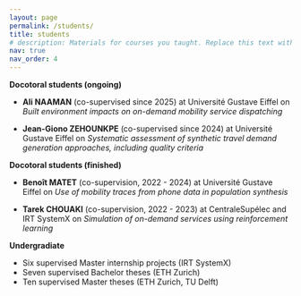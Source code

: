 ```yaml
---
layout: page
permalink: /students/
title: students
# description: Materials for courses you taught. Replace this text with your description.
nav: true
nav_order: 4
---
```


**Docotoral students (ongoing)**

- **Ali NAAMAN** (co-supervised since 2025) at Université Gustave Eiffel on *Built environment impacts on on-demand mobility service dispatching*

- **Jean-Giono ZEHOUNKPE** (co-supervised since 2024) at Université Gustave Eiffel on *Systematic assessment of synthetic travel demand generation approaches, including quality criteria*

**Docotoral students (finished)**

- **Benoît MATET** (co-supervision, 2022 - 2024) at Université Gustave Eiffel on *Use of mobility traces from phone data in population synthesis*

- **Tarek CHOUAKI** (co-supervision, 2022 - 2023) at CentraleSupélec and IRT SystemX on *Simulation of on-demand services using reinforcement learning*

**Undergradiate**

- Six supervised Master internship projects (IRT SystemX)
- Seven supervised Bachelor theses (ETH Zurich)
- Ten supervised Master theses (ETH Zurich, TU Delft)